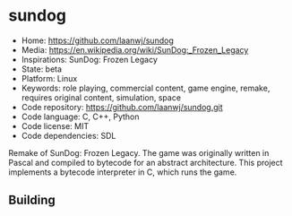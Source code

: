 # sundog

- Home: https://github.com/laanwj/sundog
- Media: https://en.wikipedia.org/wiki/SunDog:_Frozen_Legacy
- Inspirations: SunDog: Frozen Legacy
- State: beta
- Platform: Linux
- Keywords: role playing, commercial content, game engine, remake, requires original content, simulation, space
- Code repository: https://github.com/laanwj/sundog.git
- Code language: C, C++, Python
- Code license: MIT
- Code dependencies: SDL

Remake of SunDog: Frozen Legacy.
The game was originally written in Pascal and compiled to bytecode for an abstract architecture. This project implements a bytecode interpreter in C, which runs the game.

## Building

